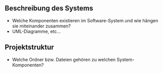 ## Beschreibung des Systems

* Welche Komponenten existieren im Software-System und wie hängen sie miteinander zusammen?
* UML-Diagramme, etc...

## Projektstruktur

* Welche Ordner bzw. Dateien gehören zu welchen System-Komponenten?